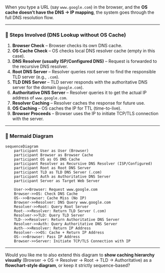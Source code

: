 

When you type a URL (say `www.google.com`) in the browser, and the **OS cache doesn’t have the DNS → IP mapping**, the system goes through the full DNS resolution flow.

---

### 🔹 Steps Involved (DNS Lookup without OS Cache)

1. **Browser Check** – Browser checks its own DNS cache.
2. **OS Cache Check** – OS checks local DNS resolver cache (empty in this case).
3. **DNS Resolver (usually ISP/Configured DNS)** – Request is forwarded to the recursive DNS resolver.
4. **Root DNS Server** – Resolver queries root server to find the responsible TLD server (e.g., `.com`).
5. **TLD DNS Server** – TLD server responds with the authoritative DNS server for the domain (`google.com`).
6. **Authoritative DNS Server** – Resolver queries it to get the actual IP address of `www.google.com`.
7. **Resolver Caching** – Resolver caches the response for future use.
8. **OS Caching** – OS caches the IP for TTL (time-to-live).
9. **Browser Proceeds** – Browser uses the IP to initiate TCP/TLS connection with the server.

---

### 🔹 Mermaid Diagram

```mermaid
sequenceDiagram
    participant User as User (Browser)
    participant Browser as Browser Cache
    participant OS as OS DNS Cache
    participant Resolver as Recursive DNS Resolver (ISP/Configured)
    participant Root as Root DNS Server
    participant TLD as TLD DNS Server (.com)
    participant Auth as Authoritative DNS Server
    participant Server as Target Web Server

    User->>Browser: Request www.google.com
    Browser->>OS: Check DNS Cache
    OS-->>Browser: Cache Miss (No IP)
    Browser->>Resolver: DNS Query www.google.com
    Resolver->>Root: Query Root Server
    Root-->>Resolver: Return TLD Server (.com)
    Resolver->>TLD: Query TLD Server
    TLD-->>Resolver: Return Authoritative DNS Server
    Resolver->>Auth: Query Authoritative DNS Server
    Auth-->>Resolver: Return IP Address
    Resolver-->>OS: Cache + Return IP Address
    OS-->>Browser: Pass IP Address
    Browser->>Server: Initiate TCP/TLS Connection with IP
```

---

Would you like me to also extend this diagram to **show caching hierarchy visually** (Browser → OS → Resolver → Root → TLD → Authoritative) as a **flowchart-style diagram**, or keep it strictly sequence-based?
